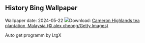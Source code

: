 ## History Bing Wallpaper
Wallpaper date: 2024-05-22
![](https://www.bing.com/th?id=OHR.MalaysiaTea_EN-CA2918348578_UHD.jpg&w=1000)Download: [Cameron Highlands tea plantation, Malaysia (© alex cheong/Getty Images)](https://www.bing.com/th?id=OHR.MalaysiaTea_EN-CA2918348578_UHD.jpg)

Auto get programm by LtgX
